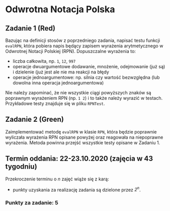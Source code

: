 # Odwrotna Notacja Polska

## Zadanie 1 (Red)
Bazując na definicji stosów z poprzedniego zadania,
napisać testu funkcji `evalRPN`, która pobiera napis będący zapisem wyrażenia arytmetycznego 
w Odwrotnej Notacji Polskiej (RPN). Dopuszczalne wyrażenia to:
- liczba całkowita, np. `1`, `12`, `997`
- operacje dwuargumentowe dodawanie, mnożenie, odejmowanie (już są) i dzielenie (już jest ale nie ma reakcji na błędy
- operacje jednoargumentowe: np. silnia czy wartość bezwzględna (lub dowolna inna operacja jednoargumentowa)

Nie należy zapominać, że nie wszystkie ciągi powyższych znaków są poprawnym 
wyrażeniem RPN (np. `1 2`) i to także należy wyrazić w testach. 
Przykładowe testy znajduje się w pliku `RPNTest`.

## Zadanie 2 (Green)
Zaimplementować metodę `evalRPN` w klasie `RPN`, 
która będzie poprawnie wyliczała wyrażenia RPN opisane powyżej 
oraz reagowała na niepoprawne wyrażenia. Metoda powinna przejść wszystkie testy 
opisane w Zadaniu 1.

## Termin oddania: 22-23.10.2020 (zajęcia w 43 tygodniu)
Przekroczenie terminu o *n* zajęć wiąże się z karą:
- punkty uzyskania za realizację zadania są dzielone przez *2<sup>n</sup>*.

### Punkty za zadanie: 5